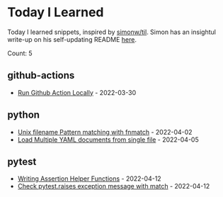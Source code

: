 # Today I Learned

Today I learned snippets, inspired by [simonw/til](https://github.com/simonw/til). Simon has an insightul write-up on his self-updating README [here](https://simonwillison.net/2020/Jul/10/self-updating-profile-readme/).

<!-- index starts -->

Count: 5


## github-actions


* [Run Github Action Locally](https://github.com/ttafsir/til/blob/main/github-actions/run-github-actions-locally.md) - 2022-03-30

## python


* [Unix filename Pattern matching with fnmatch](https://github.com/ttafsir/til/blob/main/python/unix-pattern-match-with-fnmatch.md) - 2022-04-02
* [Load Multiple YAML documents from single file](https://github.com/ttafsir/til/blob/main/python/load-multiple-yaml-documents-in-single-file.md) - 2022-04-05

## pytest


* [Writing Assertion Helper Functions](https://github.com/ttafsir/til/blob/main/pytest/writing-assertion-helper-functions.md) - 2022-04-12
* [Check pytest.raises exception message with match](https://github.com/ttafsir/til/blob/main/pytest/check-pytest-raises-message-with-match.md) - 2022-04-12
